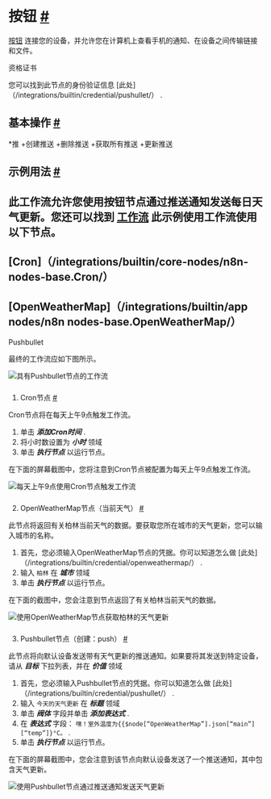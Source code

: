 


 按钮
 [#](#按钮 "永久链接")
===============================================



[按钮](https://www.pushbullet.com/) 
 连接您的设备，并允许您在计算机上查看手机的通知、在设备之间传输链接和文件。
 




 资格证书
 



 您可以找到此节点的身份验证信息
 [此处]（/integrations/builtin/credential/pushullet/）
 .
 




 基本操作
 [#](#基本操作 "永久链接")
-----------------------------------------------------------


*推
	+创建推送
	+删除推送
	+获取所有推送
	+更新推送



 示例用法
 [#](#示例用法 "永久链接")
-----------------------------------------------------



 此工作流允许您使用按钮节点通过推送通知发送每日天气更新。您还可以找到
 [工作流](https://n8n.io/workflows/740) 
 此示例使用工作流使用以下节点。
-
 [Cron]（/integrations/builtin/core-nodes/n8n-nodes-base.Cron/）
 -
 [OpenWeatherMap]（/integrations/builtin/app nodes/n8n nodes-base.OpenWeatherMap/）
 -
 Pushbullet




 最终的工作流应如下图所示。
 



![具有Pushbullet节点的工作流](https://d33wubrfki0l68.cloudfront.net/b17f3c720a3f70de40f3add06d99bda4110017ca/a62e5/_images/integrations/builtin/app-nodes/pushbullet/workflow.png)



### 
 1. Cron节点
 [#](#1-cron-node "永久链接")



 Cron节点将在每天上午9点触发工作流。
 


1. 单击
 ***添加Cron时间***
 .
2. 将小时数设置为
 ***小时***
 领域
3. 单击
 ***执行节点***
 以运行节点。



 在下面的屏幕截图中，您将注意到Cron节点被配置为每天上午9点触发工作流。
 



![每天上午9点使用Cron节点触发工作流](https://d33wubrfki0l68.cloudfront.net/c4b95c438a750b91d11c2eea64108058b1a99072/6bf12/_images/integrations/builtin/app-nodes/pushbullet/cron_node.png)



### 
 2. OpenWeatherMap节点（当前天气）
 [#](#2-openweathermap-node-current-weater "永久链接")



 此节点将返回有关柏林当前天气的数据。要获取您所在城市的天气更新，您可以输入城市的名称。
 


1. 首先，您必须输入OpenWeatherMap节点的凭据。你可以知道怎么做
 [此处]（/integrations/builtin/credential/openweathermap/）
 .
2. 输入
 `柏林`
 在
 ***城市***
 领域
3. 单击
 ***执行节点***
 以运行节点。



 在下面的截图中，您会注意到节点返回了有关柏林当前天气的数据。
 



![使用OpenWeatherMap节点获取柏林的天气更新](https://d33wubrfki0l68.cloudfront.net/7960d0a99756dbf091ca57417196eeda5faf0af1/5e6ce/_images/integrations/builtin/app-nodes/pushbullet/openweathermap_node.png)



### 
 3. Pushbullet节点（创建：push）
 [#](#3-pushbullet-node-create-push "永久链接")



 此节点将向默认设备发送带有天气更新的推送通知。如果要将其发送到特定设备，请从
 ***目标***
 下拉列表，并在
 ***价值***
 领域
 


1. 首先，您必须输入Pushbullet节点的凭据。你可以知道怎么做
 [此处]（/integrations/builtin/credential/pushullet/）
 .
2. 输入
 `今天的天气更新`
 在
 ***标题***
 领域
3. 单击
 ***阀体***
 字段并单击
 ***添加表达式***
 .
4. 在
 ***表达式***
 字段：
 `嘿！室外温度为{{$node[“OpenWeatherMap”].json[“main”][“temp”]}°C。`
 .
5. 单击
 ***执行节点***
 以运行节点。



 在下面的屏幕截图中，您会注意到该节点向默认设备发送了一个推送通知，其中包含天气更新。
 



![使用Pushbullet节点通过推送通知发送天气更新](https://d33wubrfki0l68.cloudfront.net/9466f33d21c89e60ab31b580bd3c3e984ae16a8d/1ed2f/_images/integrations/builtin/app-nodes/pushbullet/pushbullet_node.png)





